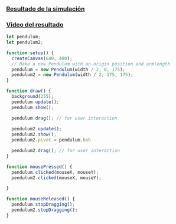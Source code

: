 ### [Resultado de la simulación](https://editor.p5js.org/Adept-KeyCap/full/FPU-bO2SS)
### [Video del resultado](https://youtu.be/YJ-qtIHPek8)

```js
let pendulum;
let pendulum2;

function setup() {
  createCanvas(640, 480);
  // Make a new Pendulum with an origin position and armlength
  pendulum = new Pendulum(width / 2, 0, 175);
  pendulum2 = new Pendulum(width / 2, 175, 175);
}

function draw() {
  background(255);
  pendulum.update();
  pendulum.show();

  pendulum.drag(); // for user interaction
  
  pendulum2.update();
  pendulum2.show();
  pendulum2.pivot = pendulum.bob

  pendulum2.drag(); // for user interaction
}

function mousePressed() {
  pendulum.clicked(mouseX, mouseY);
  pendulum2.clicked(mouseX, mouseY);

}

function mouseReleased() {
  pendulum.stopDragging();
  pendulum2.stopDragging();
}

```
